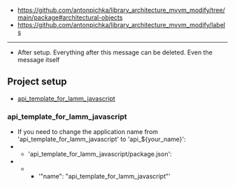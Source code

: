 - https://github.com/antonpichka/library_architecture_mvvm_modify/tree/main/package#architectural-objects   
- https://github.com/antonpichka/library_architecture_mvvm_modify/labels

---

- After setup. Everything after this message can be deleted. Even the message itself

## Project setup

- [api_template_for_lamm_javascript](https://github.com/antonpichka/template_for_lamm_javascript#api_template_for_lamm_javascript)

### api_template_for_lamm_javascript

- If you need to change the application name from 'api_template_for_lamm_javascript' to 'api_${your_name}':
- - 'api_template_for_lamm_javascript/package.json':
- - - '"name": "api_template_for_lamm_javascript"'